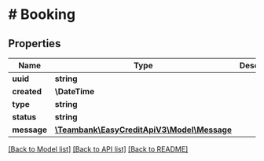 # # Booking

## Properties

Name | Type | Description | Notes
------------ | ------------- | ------------- | -------------
**uuid** | **string** |  | [optional]
**created** | **\DateTime** |  | [optional]
**type** | **string** |  | [optional]
**status** | **string** |  | [optional]
**message** | [**\Teambank\EasyCreditApiV3\Model\Message**](Message.md) |  | [optional]

[[Back to Model list]](../../README.md#models) [[Back to API list]](../../README.md#endpoints) [[Back to README]](../../README.md)
